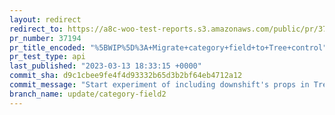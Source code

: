 ```yaml
---
layout: redirect
redirect_to: https://a8c-woo-test-reports.s3.amazonaws.com/public/pr/37194/api/index.html
pr_number: 37194
pr_title_encoded: "%5BWIP%5D%3A+Migrate+category+field+to+Tree+control"
pr_test_type: api
last_published: "2023-03-13 18:33:15 +0000"
commit_sha: d9c1cbee9fe4f4d93332b65d3b2bf64eb4712a12
commit_message: "Start experiment of including downshift's props in Tree"
branch_name: update/category-field2
---
```

